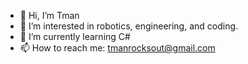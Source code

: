 - 👋 Hi, I’m Tman
- 👀 I’m interested in robotics, engineering, and coding.
- 🌱 I’m currently learning C#
- 📫 How to reach me: tmanrocksout@gmail.com

<!---
TmanReeeeal/TmanReeeeal is a ✨ special ✨ repository because its `README.md` (this file) appears on your GitHub profile.
You can click the Preview link to take a look at your changes.
--->
